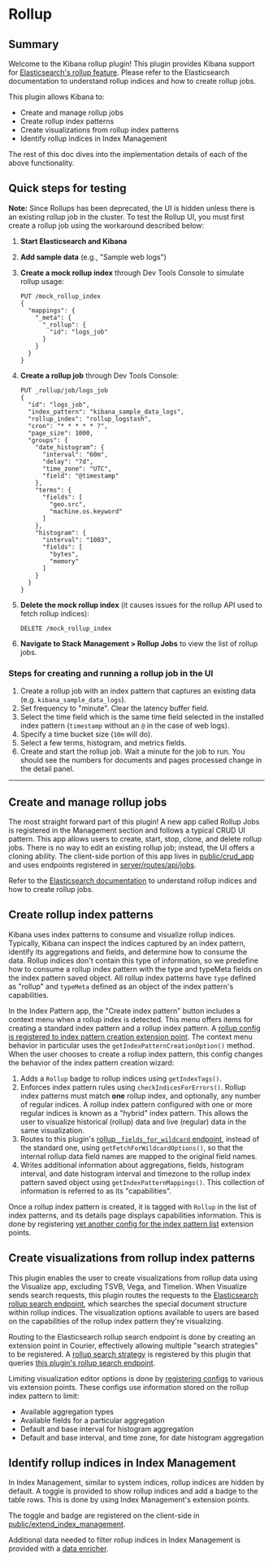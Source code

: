 # Rollup

## Summary

Welcome to the Kibana rollup plugin! This plugin provides Kibana support for [Elasticsearch's rollup feature](https://www.elastic.co/guide/en/elasticsearch/reference/current/xpack-rollup.html). Please refer to the Elasticsearch documentation to understand rollup indices and how to create rollup jobs.

This plugin allows Kibana to:

* Create and manage rollup jobs
* Create rollup index patterns
* Create visualizations from rollup index patterns
* Identify rollup indices in Index Management

The rest of this doc dives into the implementation details of each of the above functionality.

## Quick steps for testing

**Note:** Since Rollups has been deprecated, the UI is hidden unless there is an existing rollup job in the cluster. To test the Rollup UI, you must first create a rollup job using the workaround described below:

1. **Start Elasticsearch and Kibana**

2. **Add sample data** (e.g., "Sample web logs")

3. **Create a mock rollup index** through Dev Tools Console to simulate rollup usage:
   ```
   PUT /mock_rollup_index
   {
     "mappings": {
       "_meta": {
         "_rollup": {
           "id": "logs_job"
         }
       }
     }
   }
   ```

4. **Create a rollup job** through Dev Tools Console:
   ```
   PUT _rollup/job/logs_job
   {
     "id": "logs_job",
     "index_pattern": "kibana_sample_data_logs",
     "rollup_index": "rollup_logstash",
     "cron": "* * * * * ?",
     "page_size": 1000,
     "groups": {
       "date_histogram": {
         "interval": "60m",
         "delay": "7d",
         "time_zone": "UTC",
         "field": "@timestamp"
       },
       "terms": {
         "fields": [
           "geo.src",
           "machine.os.keyword"
         ]
       },
       "histogram": {
         "interval": "1003",
         "fields": [
           "bytes",
           "memory"
         ]
       }
     }
   }
   ```

5. **Delete the mock rollup index** (it causes issues for the rollup API used to fetch rollup indices):
   ```
   DELETE /mock_rollup_index
   ```

6. **Navigate to Stack Management > Rollup Jobs** to view the list of rollup jobs.

### Steps for creating and running a rollup job in the UI

1. Create a rollup job with an index pattern that captures an existing data (e.g. `kibana_sample_data_logs`).
2. Set frequency to "minute". Clear the latency buffer field.
3. Select the time field which is the same time field selected in the installed index pattern (`timestamp` without an `@` in the case of web logs).
4. Specify a time bucket size (`10m` will do).
5. Select a few terms, histogram, and metrics fields.
6. Create and start the rollup job. Wait a minute for the job to run. You should see the numbers for documents and pages processed change in the detail panel.

---

## Create and manage rollup jobs

The most straight forward part of this plugin! A new app called Rollup Jobs is registered in the Management section and follows a typical CRUD UI pattern. This app allows users to create, start, stop, clone, and delete rollup jobs. There is no way to edit an existing rollup job; instead, the UI offers a cloning ability. The client-side portion of this app lives in [public/crud_app](public/crud_app) and uses endpoints registered in [server/routes/api/jobs](server/routes/api/jobs).

Refer to the [Elasticsearch documentation](https://www.elastic.co/guide/en/elasticsearch/reference/current/rollup-getting-started.html) to understand rollup indices and how to create rollup jobs.

## Create rollup index patterns

Kibana uses index patterns to consume and visualize rollup indices. Typically, Kibana can inspect the indices captured by an index pattern, identify its aggregations and fields, and determine how to consume the data. Rollup indices don't contain this type of information, so we predefine how to consume a rollup index pattern with the type and typeMeta fields on the index pattern saved object. All rollup index patterns have `type` defined as "rollup" and `typeMeta` defined as an object of the index pattern's capabilities.

In the Index Pattern app, the "Create index pattern" button includes a context menu when a rollup index is detected. This menu offers items for creating a standard index pattern and a rollup index pattern. A [rollup config is registered to index pattern creation extension point](public/index_pattern_creation/rollup_index_pattern_creation_config.js). The context menu behavior in particular uses the `getIndexPatternCreationOption()` method.  When the user chooses to create a rollup index pattern, this config changes the behavior of the index pattern creation wizard:

1. Adds a `Rollup` badge to rollup indices using `getIndexTags()`.
2. Enforces index pattern rules using `checkIndicesForErrors()`. Rollup index patterns must match **one** rollup index, and optionally, any number of regular indices. A rollup index pattern configured with one or more regular indices is known as a "hybrid" index pattern.  This allows the user to visualize historical (rollup) data and live (regular) data in the same visualization.
3. Routes to this plugin's [rollup `_fields_for_wildcard` endpoint](server/routes/api/index_patterns/register_fields_for_wildcard_route.ts), instead of the standard one, using `getFetchForWildcardOptions()`, so that the internal rollup data field names are mapped to the original field names.
4. Writes additional information about aggregations, fields, histogram interval, and date histogram interval and timezone to the rollup index pattern saved object using `getIndexPatternMappings()`. This collection of information is referred to as its "capabilities".

Once a rollup index pattern is created, it is tagged with `Rollup` in the list of index patterns, and its details page displays capabilities information. This is done by registering [yet another config for the index pattern list](public/index_pattern_list/rollup_index_pattern_list_config.js) extension points.

## Create visualizations from rollup index patterns

This plugin enables the user to create visualizations from rollup data using the Visualize app, excluding TSVB, Vega, and Timelion. When Visualize sends search requests, this plugin routes the requests to the [Elasticsearch rollup search endpoint](https://www.elastic.co/guide/en/elasticsearch/reference/current/rollup-search.html), which searches the special document structure within rollup indices. The visualization options available to users are based on the capabilities of the rollup index pattern they're visualizing.

Routing to the Elasticsearch rollup search endpoint is done by creating an extension point in Courier, effectively allowing multiple "search strategies" to be registered. A [rollup search strategy](public/search/register.js) is registered by this plugin that queries [this plugin's rollup search endpoint](server/routes/api/search.js).

Limiting visualization editor options is done by [registering configs](public/visualize/index.js) to various vis extension points. These configs use information stored on the rollup index pattern to limit:
* Available aggregation types
* Available fields for a particular aggregation
* Default and base interval for histogram aggregation
* Default and base interval, and time zone, for date histogram aggregation

## Identify rollup indices in Index Management

In Index Management, similar to system indices, rollup indices are hidden by default. A toggle is provided to show rollup indices and add a badge to the table rows. This is done by using Index Management's extension points.

The toggle and badge are registered on the client-side in [public/extend_index_management](public/extend_index_management).

Additional data needed to filter rollup indices in Index Management is provided with a [data enricher](rollup_data_enricher.ts).